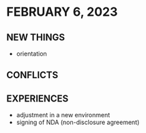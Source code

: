 # FEBRUARY 6, 2023

## NEW THINGS

- orientation

## CONFLICTS

    

## EXPERIENCES

- adjustment in a new environment
- signing of NDA (non-disclosure agreement)